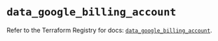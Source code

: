 # `data_google_billing_account`

Refer to the Terraform Registry for docs: [`data_google_billing_account`](https://registry.terraform.io/providers/hashicorp/google/6.11.2/docs/data-sources/billing_account).

